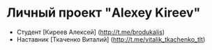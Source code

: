 # Личный проект "Alexey Kireev"

* Студент [Киреев Алексей] (http://t.me/brodukalis)
* Наставник [Ткаченко Виталий] (http://t.me/vitalik_tkachenko_tlt)